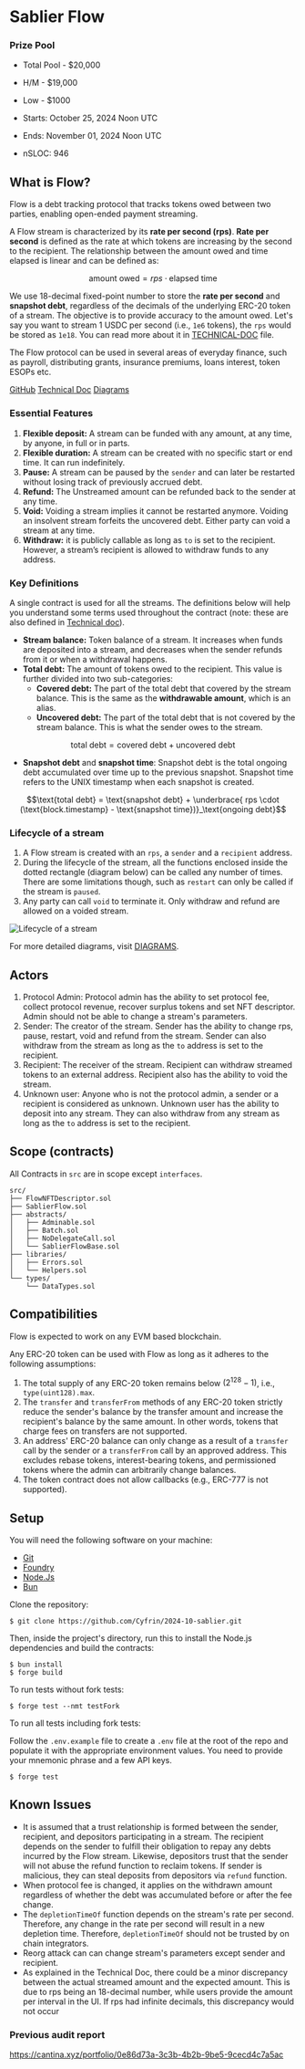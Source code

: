 # Sablier Flow

### Prize Pool

- Total Pool - $20,000
- H/M - $19,000
- Low - $1000

- Starts: October 25, 2024 Noon UTC
- Ends: November 01, 2024 Noon UTC

- nSLOC: 946

[//]: # (contest-details-open)

## What is Flow?

Flow is a debt tracking protocol that tracks tokens owed between two parties, enabling open-ended payment streaming.

A Flow stream is characterized by its **rate per second (rps)**. **Rate per second** is defined as the rate at which tokens are increasing by the second to the recipient. The relationship between the amount owed and time elapsed is linear and can be defined as:

```math
\text{amount owed} = rps \cdot \text{elapsed time}
```

We use 18-decimal fixed-point number to store the **rate per second** and **snapshot debt**, regardless of the decimals of the underlying ERC-20 token of a stream. The objective is to provide accuracy to the amount owed. Let's say you want to stream 1 USDC per second (i.e., `1e6` tokens), the `rps` would be stored as `1e18`. You can read more about it in [TECHNICAL-DOC](https://github.com/sablier-labs/flow/blob/main/TECHNICAL-DOC.md) file.

The Flow protocol can be used in several areas of everyday finance, such as payroll, distributing grants, insurance premiums, loans interest, token ESOPs etc.

[GitHub](https://github.com/sablier-labs/flow)
[Technical Doc](https://github.com/sablier-labs/flow/blob/main/TECHNICAL-DOC.md)
[Diagrams](https://github.com/sablier-labs/flow/blob/main/DIAGRAMS.md)

### Essential Features

1. **Flexible deposit:** A stream can be funded with any amount, at any time, by anyone, in full or in parts.
2. **Flexible duration:** A stream can be created with no specific start or end time. It can run indefinitely.
3. **Pause:** A stream can be paused by the `sender` and can later be restarted without losing track of previously accrued debt.
4. **Refund:** The Unstreamed amount can be refunded back to the sender at any time.
5. **Void:** Voiding a stream implies it cannot be restarted anymore. Voiding an insolvent stream forfeits the uncovered debt. Either party can void a stream at any time.
6. **Withdraw:** it is publicly callable as long as `to` is set to the recipient. However, a stream’s recipient is allowed to withdraw funds to any address.

### Key Definitions

A single contract is used for all the streams. The definitions below will help you understand some terms used throughout the contract (note: these are also defined in [Technical doc](https://github.com/sablier-labs/flow/blob/main/TECHNICAL-DOC.md#core-components)).

- **Stream balance:** Token balance of a stream. It increases when funds are deposited into a stream, and decreases when the sender refunds from it or when a withdrawal happens.
- **Total debt:** The amount of tokens owed to the recipient. This value is further divided into two sub-categories:
  - **Covered debt:** The part of the total debt that covered by the stream balance. This is the same as the **withdrawable amount**, which is an alias.
  - **Uncovered debt:** The part of the total debt that is not covered by the stream balance. This is what the sender owes to the stream.

```math
\text{total debt} = \text{covered debt} + \text{uncovered debt}
```

- **Snapshot debt** and **snapshot time**: Snapshot debt is the total ongoing debt accumulated over time up to the previous snapshot. Snapshot time refers to the UNIX timestamp when each snapshot is created.

```math
\text{total debt} = \text{snapshot debt} + \underbrace{
rps \cdot (\text{block.timestamp} - \text{snapshot time})}_\text{ongoing debt}
```

### Lifecycle of a stream

1. A Flow stream is created with an `rps`, a `sender` and a `recipient` address.
2. During the lifecycle of the stream, all the functions enclosed inside the dotted rectangle (diagram below) can be called any number of times. There are some limitations though, such as `restart` can only be called if the stream is `paused`.
3. Any party can call `void` to terminate it. Only withdraw and refund are allowed on a voided stream.

![Lifecycle of a stream
](https://file.notion.so/f/f/12e6a04a-1b5c-42fe-9099-f204f5b88305/558bf572-514f-458b-b81e-6e16a4a15393/Screenshot_2024-09-26_at_15.06.37.png?table=block&id=10d6105a-d8b6-808d-af33-eceac4927180&spaceId=12e6a04a-1b5c-42fe-9099-f204f5b88305&expirationTimestamp=1729296000000&signature=1xIqRSsWyxxqJv66WUJjaFJtfq3iEbMDlDfZn59QitY&downloadName=Screenshot+2024-09-26+at+15.06.37.png)

For more detailed diagrams, visit [DIAGRAMS](https://github.com/sablier-labs/flow/blob/main/DIAGRAMS.md).

## Actors

1. Protocol Admin: Protocol admin has the ability to set protocol fee, collect protocol revenue, recover surplus tokens and set NFT descriptor. Admin should not be able to change a stream's parameters.
1. Sender: The creator of the stream. Sender has the ability to change rps, pause, restart, void and refund from the stream. Sender can also withdraw from the stream as long as the `to` address is set to the recipient.
1. Recipient: The receiver of the stream. Recipient can withdraw streamed tokens to an external address. Recipient also has the ability to void the stream.
1. Unknown user: Anyone who is not the protocol admin, a sender or a recipient is considered as unknown. Unknown user has the ability to deposit into any stream. They can also withdraw from any stream as long as the `to` address is set to the recipient.

[//]: # (contest-details-close)

[//]: # (scope-open)

## Scope (contracts)

All Contracts in `src` are in scope except `interfaces`.

```tree
src/
├── FlowNFTDescriptor.sol
├── SablierFlow.sol
├── abstracts/
│   ├── Adminable.sol
│   ├── Batch.sol
│   ├── NoDelegateCall.sol
│   └── SablierFlowBase.sol
├── libraries/
│   ├── Errors.sol
│   └── Helpers.sol
└── types/
    └── DataTypes.sol
```

## Compatibilities

Flow is expected to work on any EVM based blockchain.

Any ERC-20 token can be used with Flow as long as it adheres to the following assumptions:

1. The total supply of any ERC-20 token remains below $(2^{128} - 1)$, i.e., `type(uint128).max`.
2. The `transfer` and `transferFrom` methods of any ERC-20 token strictly reduce the sender's balance by the transfer amount and increase the recipient's balance by the same amount. In other words, tokens that charge fees on transfers are not supported.
3. An address' ERC-20 balance can only change as a result of a `transfer` call by the sender or a `transferFrom` call by an approved address. This excludes rebase tokens, interest-bearing tokens, and permissioned tokens where the admin can arbitrarily change balances.
4. The token contract does not allow callbacks (e.g., ERC-777 is not supported).

[//]: # (scope-close)

[//]: # (getting-started-open)

## Setup

You will need the following software on your machine:

- [Git](https://git-scm.com/downloads)
- [Foundry](https://github.com/foundry-rs/foundry)
- [Node.Js](https://nodejs.org/en/download/)
- [Bun](https://bun.sh/)

Clone the repository:

```shell
$ git clone https://github.com/Cyfrin/2024-10-sablier.git
```

Then, inside the project's directory, run this to install the Node.js dependencies and build the contracts:

```shell
$ bun install
$ forge build
```

To run tests without fork tests:

```shell
$ forge test --nmt testFork
```

To run all tests including fork tests:

Follow the `.env.example` file to create a `.env` file at the root of the repo and
populate it with the appropriate environment values. You need to provide your mnemonic phrase and a few API keys.

```shell
$ forge test
```

[//]: # (getting-started-close)

[//]: # (known-issues-open)

## Known Issues

- It is assumed that a trust relationship is formed between the sender, recipient, and depositors participating in a stream. The recipient
  depends on the sender to fulfill their obligation to repay any debts incurred by the Flow stream. Likewise, depositors
  trust that the sender will not abuse the refund function to reclaim tokens. If sender is malicious, they can steal deposits from depositors via `refund` function.
- When protocol fee is changed, it applies on the withdrawn amount regardless of whether the debt was accumulated before or after the fee change.
- The `depletionTimeOf` function depends on the stream's rate per second. Therefore, any change in the rate per second
  will result in a new depletion time. Therefore, `depletionTimeOf` should not be trusted by on chain integrators.
- Reorg attack can can change stream's parameters except sender and recipient.
- As explained in the Technical Doc, there could be a minor discrepancy between the actual streamed amount and the expected amount. This is due to rps being an 18-decimal number, while users provide the amount per interval in the UI. If rps had infinite decimals, this discrepancy would not occur

### Previous audit report

https://cantina.xyz/portfolio/0e86d73a-3c3b-4b2b-9be5-9cecd4c7a5ac

[//]: # (known-issues-close)
